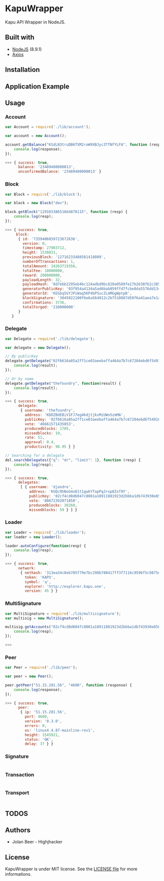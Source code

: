 # KapuWrapper

Kapu API Wrapper in NodeJS.

## Built with
- [NodeJS](https://nodejs.org/en/) (8.9.1)
- [Axios](https://github.com/axios/axios)

## Installation


## Application Example


## Usage

### Account

```js
var Account = require('./lib/account');

var account = new Account();

account.getBalance("KSdLN3truDB6TXM2roW9XBJyc3TfNfYLFA", function (response) {
    console.log(response);
});

>>> { success: true,
      balance: '23489480000013',
      unconfirmedBalance: '23489480000013' }
```

### Block

```js
var Block = require('./lib/block');

var block = new Block("dev");

block.getBlock("12910338651664878115", function (resp) {
    console.log(resp);
});

>>> { success: true,
     block:
      { id: '7359406859723672636',
        version: 0,
        timestamp: 27903712,
        height: 1530831,
        previousBlock: '12716233488581418808',
        numberOfTransactions: 1,
        totalAmount: 14263719356,
        totalFee: 10000000,
        reward: 200000000,
        payloadLength: 32,
        payloadHash: '8d7ebb2295eb4bc124adbd9bc820a0589fe17b2638fb2c385063b3c8550985cd',
        generatorPublicKey: '03f954a4134a5ad6bab059ffd7fcbe8da5576dd13404628bae2dcc53d955912f87',
        generatorId: 'KEGbq5GYJPiWaq5KP4bP5ucZLmMGgWptpB',
        blockSignature: '3045022100f6e6a564812c2b7510887d50f6a41aea7e1a0ab71aa1ab101779774ab24d12f90220796dbbddb2d1c14083d56fbc85133ef23153b3d465ecd4e62542da6e55c93e64',
        confirmations: 3736,
        totalForged: '210000000'
      }
   }
```

### Delegate

```js
var Delegate = require('./lib/delegate');

var delegate = new Delegate();

// By publicKey
delegate.getDelegate("02f6616a85a2ff1ce03aeebaffa464a7b7c67204ebd6f549168c5d3af290f4c821", function(result) {
    console.log(result);
});

// Or by name
delegate.getDelegate("thefoundry", function(result) {
    console.log(result);
});

>>> { success: true,
      delegate:
       { username: 'thefoundry',
         address: 'KDDZBdEBiV1FJ7eg4kdjtjkvMiUWo5zmMA',
         publicKey: '02f6616a85a2ff1ce03aeebaffa464a7b7c67204ebd6f549168c5d3af290f4c821',
         vote: '46661571435853',
         producedblocks: 1785,
         missedblocks: 19,
         rate: 51,
         approval: 0.4,
         productivity: 98.95 } }

// Searching for a delegate
del.searchDelegates({"q": "dr", "limit": 1}, function (resp) {
    console.log(resp);
});

>>> { success: true,
      delegates:
       [ { username: 'djandre',
           address: 'KUQc9hNoG4o81t1gwkYTapPqJrxp8Zxf9Y',
           publicKey: '02cf4cd8d6047c8081a18911881923d2bbba1db743930e858588a15670090b1a53',
           vote: '88672392071858',
           producedblocks: 30260,
           missedblocks: 59 } ] }
```

### Loader

```js
var Loader = require('./lib/loader');
var loader = new Loader();

loader.autoConfigure(function(resp) {
    console.log(resp);
});

>>> { success: true,
      network:
       { nethash: '313ea34c8eb705f79e7bc298b788417ff3f7116c9596f5c9875e769ee2f4ede1',
         token: 'KAPU',
         symbol: 'ʞ',
         explorer: 'http://explorer.kapu.one',
         version: 45 } }
```

### MultiSignature

```js
var MultiSignature = require('./lib/multisignature');
var multisig = new MultiSignature();

multisig.getAccounts("02cf4cd8d6047c8081a18911881923d2bbba1db743930e858588a15670090b1a53", function (resp) {
    console.log(resp);
});

>>>
```

### Peer

```js
var Peer = require('./lib/peer');

var peer = new Peer();

peer.getPeer("51.15.201.56", "4600", function (response) {
    console.log(response);
});

>>> { success: true,
      peer:
       { ip: '51.15.201.56',
         port: 4600,
         version: '0.3.0',
         errors: 0,
         os: 'linux4.4.87-mainline-rev1',
         height: 1545921,
         status: 'OK',
         delay: 37 } }
```

### Signature

```js

```

### Transaction

```js

```

### Transport

```js

```

## TODOS

## Authors

- Jolan Beer - Highjhacker

## License

KapuWrapper is under MIT license. See the [LICENSE file](https://github.com/Highjhacker/kapuwrapper/blob/master/LICENSE) for more informations.
